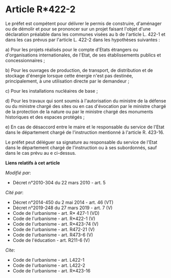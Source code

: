 # Article R*422-2

Le préfet est compétent pour délivrer le permis de construire, d'aménager ou de démolir et pour se prononcer sur un projet
faisant l'objet d'une déclaration préalable dans les communes visées au b de l'article L. 422-1 et dans les cas prévus par
l'article L. 422-2 dans les hypothèses suivantes : 

a) Pour les projets réalisés pour le compte d'Etats étrangers ou d'organisations internationales, de l'Etat, de ses
établissements publics et concessionnaires ; 

b) Pour les ouvrages de production, de transport, de distribution et de stockage d'énergie lorsque cette énergie n'est pas
destinée, principalement, à une utilisation directe par le demandeur ; 

c) Pour les installations nucléaires de base ; 

d) Pour les travaux qui sont soumis à l'autorisation du ministre de la défense ou du ministre chargé des sites ou en cas
d'évocation par le ministre chargé de la protection de la nature ou par le ministre chargé des monuments historiques et des
espaces protégés ; 

e) En cas de désaccord entre le maire et le responsable du service de l'Etat dans le département chargé de l'instruction
mentionné à l'article R. 423-16. 

Le préfet peut déléguer sa signature au responsable du service de l'Etat dans le département chargé de l'instruction ou à ses
subordonnés, sauf dans le cas prévu au e ci-dessus.

**Liens relatifs à cet article**

_Modifié par_:

  - Décret n°2010-304 du 22 mars 2010 - art. 5

_Cité par_:

  - Décret n°2014-450 du 2 mai 2014 - art. 46 (VT)
  - Décret n°2019-248 du 27 mars 2019 - art. 7 (V)
  - Code de l'urbanisme - art. R* 427-1 (VD)
  - Code de l'urbanisme - art. R*422-1 (V)
  - Code de l'urbanisme - art. R*423-74 (V)
  - Code de l'urbanisme - art. R472-21 (V)
  - Code de l'urbanisme - art. R473-6 (V)
  - Code de l'éducation - art. R211-6 (V)

_Cite_:

  - Code de l'urbanisme - art. L422-1
  - Code de l'urbanisme - art. L422-2
  - Code de l'urbanisme - art. R*423-16
